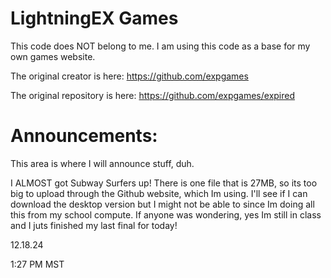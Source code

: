 # LightningEX Games
This code does NOT belong to me. I am using this code as a base for my own games website.

The original creator is here: https://github.com/expgames 

The original repository is here: https://github.com/expgames/expired

# Announcements:
This area is where I will announce stuff, duh.

I ALMOST got Subway Surfers up! There is one file that is 27MB, so its too big to upload through the Github website, which Im using. I'll see if I can download the desktop version but I might not be able to since Im doing all this from my school compute. If anyone was wondering, yes Im still in class and I juts finished my last final for today!

12.18.24 

1:27 PM MST
